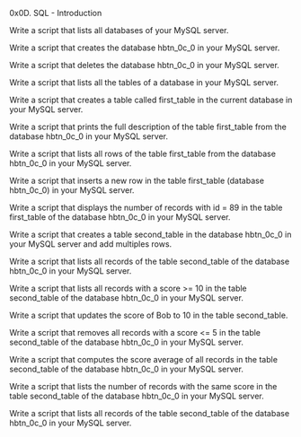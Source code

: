 0x0D. SQL - Introduction

Write a script that lists all databases of your MySQL server.

Write a script that creates the database hbtn_0c_0 in your MySQL server.

Write a script that deletes the database hbtn_0c_0 in your MySQL server.

Write a script that lists all the tables of a database in your MySQL server.

Write a script that creates a table called first_table in the current database in your MySQL server.

Write a script that prints the full description of the table first_table from the database hbtn_0c_0 in your MySQL server.

Write a script that lists all rows of the table first_table from the database hbtn_0c_0 in your MySQL server.

Write a script that inserts a new row in the table first_table (database hbtn_0c_0) in your MySQL server.

Write a script that displays the number of records with id = 89 in the table first_table of the database hbtn_0c_0 in your MySQL server.

Write a script that creates a table second_table in the database hbtn_0c_0 in your MySQL server and add multiples rows.

Write a script that lists all records of the table second_table of the database hbtn_0c_0 in your MySQL server.

Write a script that lists all records with a score >= 10 in the table second_table of the database hbtn_0c_0 in your MySQL server.

Write a script that updates the score of Bob to 10 in the table second_table.

Write a script that removes all records with a score <= 5 in the table second_table of the database hbtn_0c_0 in your MySQL server.

Write a script that computes the score average of all records in the table second_table of the database hbtn_0c_0 in your MySQL server.

Write a script that lists the number of records with the same score in the table second_table of the database hbtn_0c_0 in your MySQL server.

Write a script that lists all records of the table second_table of the database hbtn_0c_0 in your MySQL server.
